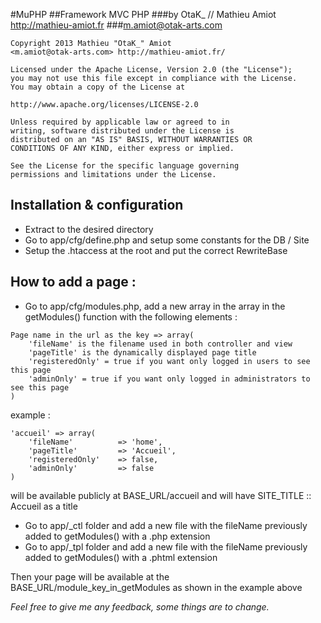 #MuPHP
##Framework MVC PHP 
###by OtaK_ // Mathieu Amiot <http://mathieu-amiot.fr>
###<m.amiot@otak-arts.com>

```  
Copyright 2013 Mathieu "OtaK_" Amiot
<m.amiot@otak-arts.com> http://mathieu-amiot.fr/

Licensed under the Apache License, Version 2.0 (the "License");
you may not use this file except in compliance with the License.
You may obtain a copy of the License at

http://www.apache.org/licenses/LICENSE-2.0

Unless required by applicable law or agreed to in
writing, software distributed under the License is
distributed on an "AS IS" BASIS, WITHOUT WARRANTIES OR
CONDITIONS OF ANY KIND, either express or implied.

See the License for the specific language governing
permissions and limitations under the License.

```

## Installation & configuration
    
- Extract to the desired directory
- Go to app/cfg/define.php and setup some constants for the DB / Site
- Setup the .htaccess at the root and put the correct RewriteBase

## How to add a page :

- Go to app/cfg/modules.php, add a new array in the array in the getModules() function with the following elements :

```
Page name in the url as the key => array(
    'fileName' is the filename used in both controller and view
    'pageTitle' is the dynamically displayed page title
    'registeredOnly' = true if you want only logged in users to see this page
    'adminOnly' = true if you want only logged in administrators to see this page
)
```
example :

```
'accueil' => array(
	'fileName'          => 'home',
    'pageTitle'         => 'Accueil',
    'registeredOnly'    => false,
    'adminOnly'         => false
)
```
will be available publicly at BASE_URL/accueil and will have SITE_TITLE :: Accueil as a title

- Go to app/_ctl folder and add a new file with the fileName previously added to getModules() with a .php extension
- Go to app/_tpl folder and add a new file with the fileName previously added to getModules() with a .phtml extension

Then your page will be available at the BASE_URL/module_key_in_getModules as shown in the example above

*Feel free to give me any feedback, some things are to change.*